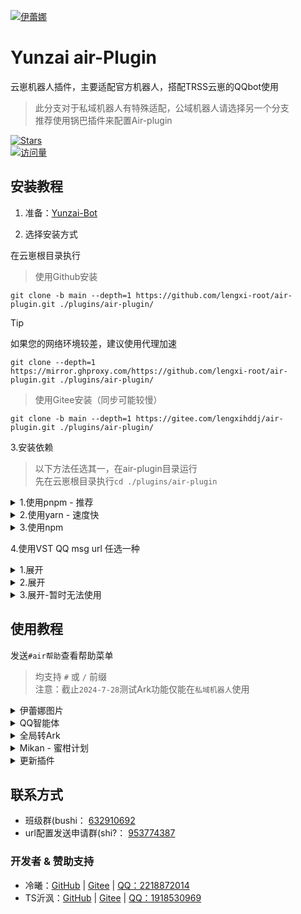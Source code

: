 
[![伊蕾娜](https://gd-hbimg.huaban.com/376b918e109d20d83556a9d76c7b2e91dbfede1dd3d24-Tkqbpl)](https://github.com/lengxi-root/air-plugin)

# Yunzai air-Plugin

云崽机器人插件，主要适配官方机器人，搭配TRSS云崽的QQbot使用

> 此分支对于私域机器人有特殊适配，公域机器人请选择另一个分支  
> 推荐使用锅巴插件来配置Air-plugin

[![Stars](https://img.shields.io/github/stars/lengxi-root/air-plugin?color=yellow&label=收藏)](../../stargazers)  
[![访问量](https://moe-counter.glitch.me/get/@lengxi-root-air-plugin?theme=rule34)](https://github.com/lengxi-root/air-plugin)

</div>

## 安装教程

1. 准备：[Yunzai-Bot](https://github.com/TimeRainStarSky/Yunzai)

2. 选择安装方式

在云崽根目录执行

> 使用Github安装
```
git clone -b main --depth=1 https://github.com/lengxi-root/air-plugin.git ./plugins/air-plugin/
```

> [!tip]
> 如果您的网络环境较差，建议使用代理加速
> ```
> git clone --depth=1 https://mirror.ghproxy.com/https://github.com/lengxi-root/air-plugin.git ./plugins/air-plugin/
> ```

> 使用Gitee安装（同步可能较慢）
```
git clone -b main --depth=1 https://gitee.com/lengxihddj/air-plugin.git ./plugins/air-plugin/
```

3.安装依赖

> 以下方法任选其一，在air-plugin目录运行  
> 先在云崽根目录执行`cd ./plugins/air-plugin`
<details><summary>1.使用pnpm - 推荐</summary>

```
# 安装pnpm，已安装可跳过（应该都安装了吧，不安装怎么运行云崽）
npm i pnpm -g
```
```
pnpm i
```

</details>
<details><summary>2.使用yarn - 速度快</summary>

```
# 安装yarn，已安装可跳过
npm i yarn -g
```
```
yarn
```
</details>
<details><summary>3.使用npm</summary>

```
npm i
```

</details>

4.使用VST QQ msg url 任选一种

<details><summary>1.展开</summary>
<br>
  
请进入群聊953774387 发送下方消息 appid换成自己机器人的appid
```
#校验appid
```

进行创建你机器人appid的校验文件，进入机器人后台把
```
vst.qqmsg.cn/url
```
输入进 消息url配置 然后在锅巴设置里 把下面内容输入到 消息url配置
```
https://vst.qqmsg.cn/url?url=
```

</details>
<details><summary>2.展开</summary>
<br>
  
注意：需要备案域名和ssl证书<br>
进入库内 main/php/ 将url整体放到网站根目录
先把校验文件下载到网站根目录，然后将你的域名网站添加到
```
QQ开放平台-机器人-开发设置-消息url配置
```
然后将你的网站按下方加入到消息url配置中，
```
你的网站域名/url
```

进锅巴添加把你的网站添加到消息url配置中
```
https://你的网站域名/url?url=
```

</details>

<details><summary>3.展开-暂时无法使用</summary>
<br>
  
带上自己的机器人appid进入该网站
```
https://url.oxoll.cn?appid=你的appid
```

进入机器人后台把下方内容输入进 消息url配置
```
url.oxoll.cn/url
```

然后在锅巴设置里 把下方内容输入到 消息url配置
```
https://url.oxoll.cn/url?qqbotid=需要替换的appid&url=
```
记得appid提前换成自己机器人的appid

</details>


## 使用教程

发送`#air帮助`查看帮助菜单

> 均支持 `#` 或 `/` 前缀  
> 注意：截止`2024-7-28`测试Ark功能仅能在`私域机器人`使用

<details><summary>伊蕾娜图片</summary>

- `#随机伊蕾娜`

[![伊蕾娜](https://gd-hbimg.huaban.com/4c3605aac02da41f1dcb4553b815f421f6854eafc0cab-oRwyzu)](https://github.com/lengxi-root/air-plugin)

- `#今日伊蕾娜`

[![伊蕾娜](https://gd-hbimg.huaban.com/b2ff276348b68e0ed02241955131d34fd87978c173741-1IVYXz)](https://github.com/lengxi-root/air-plugin)

- `#表情伊蕾娜`

[![伊蕾娜](https://gd-hbimg.huaban.com/bf14ef2e02c8c14adb5f19d6a0073e9c3c9814eb95df9-LqnarO)](https://github.com/lengxi-root/air-plugin)

</details>

<details><summary>QQ智能体</summary>

- chat功能需要在[腾讯元器](https://yuanqi.tencent.com/)申请智能体
- 按照调用示例所给的东西填入config
- "user_id: 智能体用户id，在调用示例里面查看user_id"
- "appid: 智能体id, token: 智能体token"
- #CE + `问题`

[![伊蕾娜](https://gd-hbimg.huaban.com/491c06d1eac04b4a4e991bc8856ed7d1b40213ce51cad-KqdVKB)](https://github.com/lengxi-root/air-plugin)

</details>

<details><summary>全局转Ark</summary>  
将云崽发送的消息转换为特定Ark再发送  
| 原内容 | 转换后 |
| - | - |
| 纯文本 | 文本卡片 |
| 带链接文本 | 文本链接卡片 |
| 图片 | 大图卡片 |

注意：正确配置消息url以体验完整版(不然发不出去

<details><summary>使用锅巴配置-推荐</summary>

- 在锅巴插件配置页面找到`air插件`
- 打开`全局转Ark`
- 添加`Ark白名单`，填写BotQQ号

</details>  

<details><summary>手动配置</summary>

- 在插件目录找到`config/air.config.yaml`使用文本编辑器打开
- 添加以下内容  
```
msgReset: true
Ark_users:
  - 123456789

```

</details>  

</details>

<details><summary>Mikan - 蜜柑计划</summary>

> 蜜柑计划推送  
> 由于此功能消息比较长，不适合在`官方Bot`使用  
> （可能会更新订阅推送功能）

- `#来点新番`
- `#蜜柑推送`
- （功能是一样的）

</details>

<details><summary>更新插件</summary>

- `#air(强制)更新`
- `#air版本`

</details>

## 联系方式

- 班级群(bushi： [632910692](https://jq.qq.com/?_wv=1027&k=A2f9grK0)
- url配置发送申请群(shi?： [953774387](https://qm.qq.com/q/U0aaXRCzce)

### 开发者 & 赞助支持

- 冷曦：[GitHub](https://github.com/lengxi-root) | [Gitee](https://gitee.com/lengxihddj) |  [QQ：2218872014](https://qm.qq.com/q/44OFS6WBKM)
- TS沂沨：[GitHub](https://github.com/Ts-yf) | [Gitee](https://gitee.com/Ts-yf) |  [QQ：1918530969](https://qm.qq.com/q/l7nDOOUQL)


